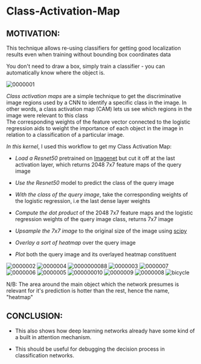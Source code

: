 # Class-Activation-Map

## MOTIVATION:
This technique allows re-using classifiers for getting good localization results even when training without bounding box coordinates data

You don't need to draw a box, simply train a classifier - you can automatically know where the object is.

![0000001](https://user-images.githubusercontent.com/51057490/82156080-058bdd00-9871-11ea-9ee2-0a07df56c055.JPG)



*Class activation maps* are a simple technique to get the discriminative image regions used by a CNN to identify a specific class in the image. 
In other words, a class activation map (CAM) lets us see which regions in the image were relevant to this class  
The corresponding weights of the feature vector connected to the logistic regression aids to weight the importance of each object in the image in relation to a classification of a particular image. 

*In this kernel*, I used this workflow to get my Class Activation Map:

- *Load a Resnet50* pretrained on [Imagenet](http://www.image-net.org/) but cut it off at the last activation layer, which returns 2048 7x7 feature maps of the query image 

- *Use the Resnet50* model to predict the class of the query image

- *With the class of the query image*, take the corresponding weights of the logistic regression, i.e the last dense layer weights

- *Compute the dot product* of the 2048 7x7 feature maps and the logistic regression weights of the query image class, returns 7x7 image

- *Upsample the 7x7 image* to the original size of the image using [scipy](https://www.scipy.org/)

- *Overlay a sort of heatmap* over the query image

- *Plot* both the query image and its overlayed heatmap constituent  

![0000002](https://user-images.githubusercontent.com/51057490/82155893-e9d40700-986f-11ea-9b8a-b68e96cc566f.JPG)
![0000004](https://user-images.githubusercontent.com/51057490/82155996-8c8c8580-9870-11ea-98e5-cb019af3ed67.JPG)
![0000000088](https://user-images.githubusercontent.com/51057490/82156029-c2316e80-9870-11ea-89f6-f88153ac3a12.JPG)
![0000003](https://user-images.githubusercontent.com/51057490/82156047-e4c38780-9870-11ea-8329-0967f07c88e1.JPG)
![0000007](https://user-images.githubusercontent.com/51057490/82156068-015fbf80-9871-11ea-94c9-eeb4f6a87150.JPG)
![0000006](https://user-images.githubusercontent.com/51057490/82156085-091f6400-9871-11ea-9eea-a313a4a78c22.JPG)
![0000005](https://user-images.githubusercontent.com/51057490/82156093-0d4b8180-9871-11ea-99f4-9aad2f64f8a3.JPG)
![000000010](https://user-images.githubusercontent.com/51057490/82156095-11779f00-9871-11ea-84f5-c2d86d2a74f7.JPG)
![0000009](https://user-images.githubusercontent.com/51057490/82156102-189ead00-9871-11ea-90f6-339b25369f36.JPG)
![0000008](https://user-images.githubusercontent.com/51057490/82156115-28b68c80-9871-11ea-8089-41c26e6f7719.JPG)
![bicycle](https://user-images.githubusercontent.com/51057490/82156123-30763100-9871-11ea-94d1-d1e72442e896.JPG)

N/B: The area around the main object which the network presumes is relevant for it's prediction is hotter than the rest, hence the name, "heatmap"


## CONCLUSION:
- This also shows how deep learning networks already have some kind of a built in attention mechanism.

- This should be useful for debugging the decision process in classification networks.
